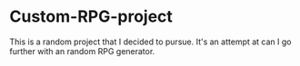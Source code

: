 # Custom-RPG-project
This is a random project that I decided to pursue. It's an attempt at can I go further with an random RPG generator.
